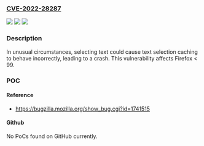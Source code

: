 ### [CVE-2022-28287](https://cve.mitre.org/cgi-bin/cvename.cgi?name=CVE-2022-28287)
![](https://img.shields.io/static/v1?label=Product&message=Firefox&color=blue)
![](https://img.shields.io/static/v1?label=Version&message=n%2Fa&color=blue)
![](https://img.shields.io/static/v1?label=Vulnerability&message=Text%20Selection%20could%20crash%20Firefox&color=brighgreen)

### Description

In unusual circumstances, selecting text could cause text selection caching to behave incorrectly, leading to a crash. This vulnerability affects Firefox < 99.

### POC

#### Reference
- https://bugzilla.mozilla.org/show_bug.cgi?id=1741515

#### Github
No PoCs found on GitHub currently.

